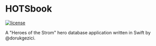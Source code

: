 # HOTSbook
[![license](https://img.shields.io/github/license/mashape/apistatus.svg)](LICENSE)

A "Heroes of the Strom" hero database application written in Swift by @dorukgezici.
